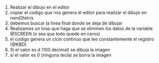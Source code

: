 1. Realizar el dibujo en el editor 
2. copiar el codigo que nos genera el editor para realizar el dibujo en nand2tetris
3. debemos buscar la linea final donde se deja de dibujar 
4. Realizamos un loop que haga que se eliminen los datos de la variable @SCREEN (o sea que todo quede en ceros)
5. el codigo genera un ciclo continuo que lee constantemente el registro (@KBD)
6. Si el valor es d (100 decimal) se dibuja la imagen
7. si el valor es 0 (ninguna tecla) se borra la imagen 